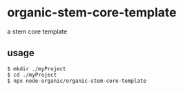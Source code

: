 # organic-stem-core-template

a stem core template

## usage

```
$ mkdir ./myProject
$ cd ./myProject
$ npx node-organic/organic-stem-core-template
```
